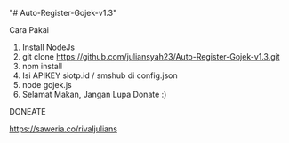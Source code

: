 "# Auto-Register-Gojek-v1.3" 

Cara Pakai
1. Install NodeJs
2. git clone https://github.com/juliansyah23/Auto-Register-Gojek-v1.3.git
3. npm install
4. Isi APIKEY siotp.id / smshub di config.json
5. node gojek.js
6. Selamat Makan, Jangan Lupa Donate :) 

DONEATE

https://saweria.co/rivaljulians
